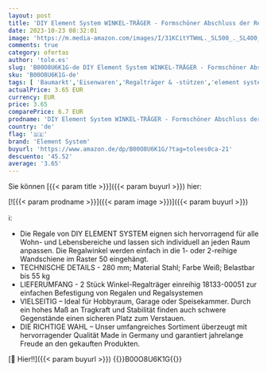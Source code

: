 ```yaml
---
layout: post
title: 'DIY Element System WINKEL-TRÄGER - Formschöner Abschluss der Regalseite zur Auflage von Holzböden - 280 mm  Stahl  Weiß  2 Stk.'
date: 2023-10-23 08:32:01
image: 'https://m.media-amazon.com/images/I/31KCitYTWmL._SL500_._SL400_.jpg'
comments: true
category: ofertas
author: 'tole.es'
slug: 'B00O8U6K1G-de DIY Element System WINKEL-TRÄGER - Formschöner Abschluss...'
sku: 'B00O8U6K1G-de'
tags: [ 'Baumarkt','Eisenwaren','Regalträger & -stützen','element system','🇩🇪', ]
actualPrice: 3.65 EUR
currency: EUR
price: 3.65
comparePrice: 6.7 EUR
prodname: 'DIY Element System WINKEL-TRÄGER - Formschöner Abschluss der Regalseite zur Auflage von Holzböden - 280 mm  Stahl  Weiß  2 Stk.'
country: 'de'
flag: '🇩🇪'
brand: 'Element System'
buyurl: 'https://www.amazon.de/dp/B00O8U6K1G/?tag=tolees0ca-21'
descuento: '45.52'
average: '3.65'
---
```


Sie können [{{< param title >}}]({{< param buyurl >}}) hier:

[![{{< param prodname >}}]({{< param image >}})]({{< param buyurl >}})

ℹ️:

- Die Regale von DIY ELEMENT SYSTEM eignen sich hervorragend für alle Wohn- und Lebensbereiche und lassen sich individuell an jeden Raum anpassen. Die Regalwinkel werden einfach in die 1- oder 2-reihige Wandschiene im Raster 50 eingehängt.
- TECHNISCHE DETAILS - 280 mm; Material Stahl; Farbe Weiß; Belastbar bis 55 kg
- LIEFERUMFANG - 2 Stück Winkel-Regalträger einreihig 18133-00051 zur einfachen Befestigung von Regalen und Regalsystemen
- VIELSEITIG – Ideal für Hobbyraum, Garage oder Speisekammer. Durch ein hohes Maß an Tragkraft und Stabilität finden auch schwere Gegenstände einen sicheren Platz zum Verstauen.
- DIE RICHTIGE WAHL – Unser umfangreiches Sortiment überzeugt mit hervorragender Qualität Made in Germany und garantiert jahrelange Freude an den gekauften Produkten.

[🛒 Hier!!]({{< param buyurl >}})
{{<world>}}B00O8U6K1G{{</world>}}
